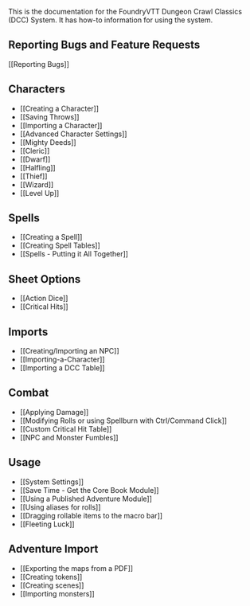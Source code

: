 This is the documentation for the FoundryVTT Dungeon Crawl Classics (DCC) System. It has how-to information for using the system.

## Reporting Bugs and Feature Requests
[[Reporting Bugs]]

## Characters
* [[Creating a Character]]
* [[Saving Throws]]
* [[Importing a Character]]
* [[Advanced Character Settings]]
* [[Mighty Deeds]]
* [[Cleric]]
* [[Dwarf]]
* [[Halfling]]
* [[Thief]]
* [[Wizard]]
* [[Level Up]]

## Spells
* [[Creating a Spell]]
* [[Creating Spell Tables]]
* [[Spells - Putting it All Together]]
## Sheet Options
* [[Action Dice]]
* [[Critical Hits]]
## Imports
* [[Creating/Importing an NPC]]
* [[Importing-a-Character]]
* [[Importing a DCC Table]]
## Combat
* [[Applying Damage]]
* [[Modifying Rolls or using Spellburn with Ctrl/Command Click]]
* [[Custom Critical Hit Table]]
* [[NPC and Monster Fumbles]]
## Usage
* [[System Settings]]
* [[Save Time - Get the Core Book Module]]
* [[Using a Published Adventure Module]]
* [[Using aliases for rolls]]
* [[Dragging rollable items to the macro bar]]
* [[Fleeting Luck]]
## Adventure Import
* [[Exporting the maps from a PDF]]
* [[Creating tokens]]
* [[Creating scenes]]
* [[Importing monsters]]